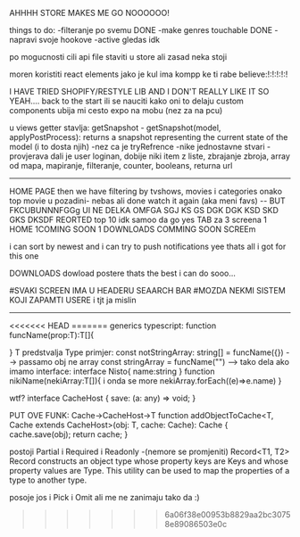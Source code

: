 AHHHH STORE MAKES ME GO NOOOOOO!

things to do:
-filteranje po svemu DONE
-make genres touchable DONE
-napravi svoje hookove
-active gledas idk

po mogucnosti cili api file staviti u store ali zasad neka stoji

moren koristiti react elements jako je kul ima kompp ke ti rabe believe:!:!:!:!:!

I HAVE TRIED SHOPIFY/RESTYLE LIB AND I DON'T REALLY LIKE IT SO YEAH.... back to the start ili se nauciti kako oni to delaju custom components
ubija mi cesto expo na mobu (nez za na pcu)

u views getter stavlja:
getSnapshot - getSnapshot(model, applyPostProcess): returns a snapshot representing the current state of the model
(i to dosta njih)
-nez ca je tryRefrence
-nike jednostavne stvari - provjerava dali je user loginan, dobije niki item z liste, zbrajanje zbroja, array od mapa, mapiranje, filteranje, counter, booleans, returna url

---

HOME PAGE
then we have filtering by tvshows, movies i categories
onako top movie u pozadini- nebas ali done
watch it again (aka meni favs) -- BUT FKCUBUNNNFGGg UI NE DELKA OMFGA SGJ KS GS DGK DGK KSD SKD GKS DKSDF REORTED
top 10 idk samoo da go yes 
TAB za 3 screena 1 HOME 1COMING SOON 1 DOWNLOADS
COMMING SOON SCREEm

i can sort by newest and i can try to push notifications
yee thats all i got for this one

DOWNLOADS
dowload postere thats the best i can do sooo...

#SVAKI SCREEN IMA U HEADERU SEAARCH BAR
#MOZDA NEKMI SISTEM KOJI ZAPAMTI USERE
i tjt ja mislin

---

<<<<<<< HEAD =======
generics typescript:
function funcName<T>(prop:T):T[]{

}
T predstvalja Type
primjer:
const notStringArray: string[] = funcName({}) --> passamo obj ne array
const stringArray = funcName<string>("") --> tako dela
ako imamo interface:
interface Nisto{
name:string
}
function nikiName<T extends Nisto>(nekiArray:T[]){
i onda se more
nekiArray.forEach((e)=>e.name)
}

wtf?
interface CacheHost {
save: (a: any) => void;
}

PUT OVE FUNK: Cache->CacheHost->T
function addObjectToCache<T, Cache extends CacheHost>(obj: T, cache: Cache): Cache {
cache.save(obj);
return cache;
}

postoji Partial<Props> i Required<Props> i Readonly<Props> -(nemore se promjeniti)
Record<T1, T2>
Record constructs an object type whose property keys are Keys and whose property values are Type. This utility can be used to map the properties of a type to another type.

posoje jos i Pick i Omit ali me ne zanimaju tako da :)

> > > > > > > 6a06f38e00953b8829aa2bc30758e89086503e0c
